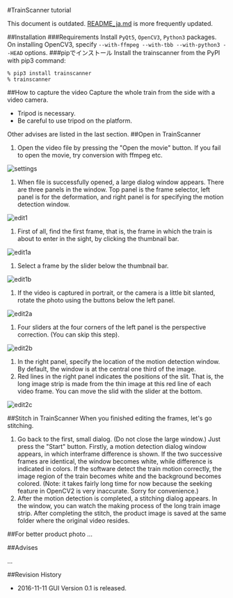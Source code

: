 #TrainScanner tutorial

This document is outdated. [README_ja.md](https://github.com/vitroid/TrainScanner/blob/master/README_ja.md) is more frequently updated.

##Installation
###Requirements
Install `PyQt5`, `OpenCV3`, `Python3` packages.  On installing OpenCV3, specify `--with-ffmpeg --with-tbb --with-python3 --HEAD` options.
###pipでインストール
Install the trainscanner from the PyPI with pip3 command:

    % pip3 install trainscanner
    % trainscanner

##How to capture the video
Capture the whole train from the side with a video camera.

* Tripod is necessary.
* Be careful to use tripod on the platform.

Other advises are listed in the last section.
##Open in TrainScanner
1. Open the video file by pressing the "Open the movie" button.  If you fail to open the movie, try conversion with ffmpeg etc.

![settings](https://github.com/vitroid/TrainScanner/blob/master/images_ja/settings.png?raw=true)

1. When file is successfully opened, a large dialog window appears.  There are three panels in the window.  Top panel is the frame selector, left panel is for the deformation, and right panel is for specifying the motion detection window.

![edit1](https://github.com/vitroid/TrainScanner/blob/master/images_ja/edit1.png?raw=true)

1. First of all, find the first frame, that is, the frame in which the train is about to enter in the sight, by clicking the thumbnail bar. 

![edit1a](https://github.com/vitroid/TrainScanner/blob/master/images_ja/edit1a.png?raw=true)

1. Select a frame by the slider below the thumbnail bar.

![edit1b](https://github.com/vitroid/TrainScanner/blob/master/images_ja/edit1b.png?raw=true)

1. If the video is captured in portrait, or the camera is a little bit slanted, rotate the photo using the buttons below the left panel.

![edit2a](https://github.com/vitroid/TrainScanner/blob/master/images_ja/edit2a.png?raw=true)

1. Four sliders at the four corners of the left panel is the perspective correction.  (You can skip this step).

![edit2b](https://github.com/vitroid/TrainScanner/blob/master/images_ja/edit2b.png?raw=true)

1. In the right panel, specify the location of the motion detection window.  By default, the window is at the central one third of the image.  
1. Red lines in the right panel indicates the positions of the slit.  That is, the long image strip is made from the thin image at this red line of each video frame.  You can move the slid with the slider at the bottom.

![edit2c](https://github.com/vitroid/TrainScanner/blob/master/images_ja/edit2c.png?raw=true)


##Stitch in TrainScanner
When you finished editing the frames, let's go stitching.

1. Go back to the first, small dialog.  (Do not close the large window.)  Just press the "Start" button.  Firstly, a motion detection dialog window appears, in which interframe difference is shown.  If the two successive frames are identical, the window becomes white, while difference is indicated in colors.  If the software detect the train motion correctly, the image region of the train becomes white and the background becomes colored. (Note: it takes fairly long time for now because the seeking feature in OpenCV2 is very inaccurate. Sorry for convenience.)
1. After the motion detection is completed, a stitching dialog appears.  In the window, you can watch the making process of the long train image strip.  After completing the stitch, the product image is saved at the same folder where the original video resides.

##For better product photo
...

##Advises

...

##Revision History

* 2016-11-11 GUI Version 0.1 is released.
